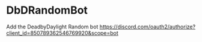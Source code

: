 # DbDRandomBot

Add the DeadbyDaylight Random bot
https://discord.com/oauth2/authorize?client_id=850789362546769920&scope=bot
